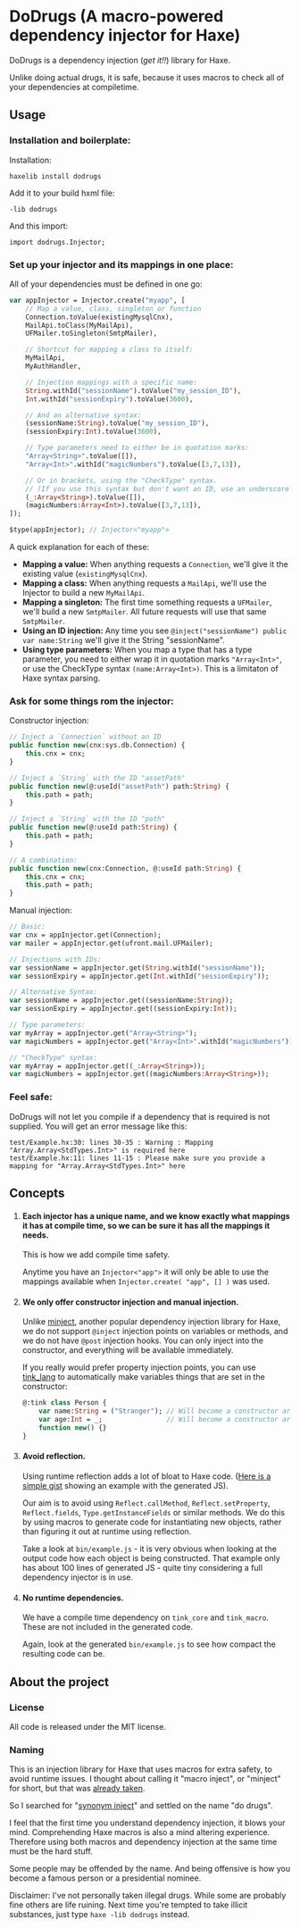 DoDrugs (A macro-powered dependency injector for Haxe)
======================================================

DoDrugs is a dependency injection (*get it!!*) library for Haxe.

Unlike doing actual drugs, it is safe, because it uses macros to check all of your dependencies at compiletime.

## Usage

### Installation and boilerplate:

Installation:

	haxelib install dodrugs

Add it to your build hxml file:

	-lib dodrugs

And this import:

	import dodrugs.Injector;

### Set up your injector and its mappings in one place:

All of your dependencies must be defined in one go:

```haxe
var appInjector = Injector.create("myapp", [
	// Map a value, class, singleton or function
	Connection.toValue(existingMysqlCnx),
	MailApi.toClass(MyMailApi),
	UFMailer.toSingleton(SmtpMailer),

	// Shortcut for mapping a class to itself:
	MyMailApi,
	MyAuthHandler,

	// Injection mappings with a specific name:
	String.withId("sessionName").toValue("my_session_ID"),
	Int.withId("sessionExpiry").toValue(3600),

	// And an alternative syntax:
	(sessionName:String).toValue("my_session_ID"),
	(sessionExpiry:Int).toValue(3600),

	// Type parameters need to either be in quotation marks:
	"Array<String>".toValue([]),
	"Array<Int>".withId("magicNumbers").toValue([3,7,13]),

	// Or in brackets, using the "CheckType" syntax.
	// (If you use this syntax but don't want an ID, use an underscore "_")
	(_:Array<String>).toValue([]),
	(magicNumbers:Array<Int>).toValue([3,7,13]),
]);

$type(appInjector); // Injector<"myapp">
```

A quick explanation for each of these:

- __Mapping a value:__ When anything requests a `Connection`, we'll give it the existing value (`existingMysqlCnx`).
- __Mapping a class:__ When anything requests a `MailApi`, we'll use the Injector to build a new `MyMailApi`.
- __Mapping a singleton:__ The first time something requests a `UFMailer`, we'll build a new `SmtpMailer`. All future requests will use that same `SmtpMailer`.
- __Using an ID injection:__ Any time you see `@inject("sessionName") public var name:String` we'll give it the String "sessionName".
- __Using type parameters:__ When you map a type that has a type parameter, you need to either wrap it in quotation marks `"Array<Int>"`, or use the CheckType syntax `(name:Array<Int>)`. This is a limitaton of Haxe syntax parsing.

### Ask for some things rom the injector:

Constructor injection:

```haxe
// Inject a `Connection` without an ID
public function new(cnx:sys.db.Connection) {
	this.cnx = cnx;
}

// Inject a `String` with the ID "assetPath"
public function new(@:useId("assetPath") path:String) {
	this.path = path;
}

// Inject a `String` with the ID "path"
public function new(@:useId path:String) {
	this.path = path;
}

// A combination:
public function new(cnx:Connection, @:useId path:String) {
	this.cnx = cnx;
	this.path = path;
}
```

Manual injection:

```haxe
// Basic:
var cnx = appInjector.get(Connection);
var mailer = appInjector.get(ufront.mail.UFMailer);

// Injections with IDs:
var sessionName = appInjector.get(String.withId("sessionName"));
var sessionExpiry = appInjector.get(Int.withId("sessionExpiry"));

// Alternative Syntax:
var sessionName = appInjector.get((sessionName:String));
var sessionExpiry = appInjector.get((sessionExpiry:Int));

// Type parameters:
var myArray = appInjector.get("Array<String>");
var magicNumbers = appInjector.get("Array<Int>".withId("magicNumbers"));

// "CheckType" syntax:
var myArray = appInjector.get((_:Array<String>));
var magicNumbers = appInjector.get((magicNumbers:Array<String>));
```

### Feel safe:

DoDrugs will not let you compile if a dependency that is required is not supplied.
You will get an error message like this:

	test/Example.hx:30: lines 30-35 : Warning : Mapping "Array.Array<StdTypes.Int>" is required here
	test/Example.hx:11: lines 11-15 : Please make sure you provide a mapping for "Array.Array<StdTypes.Int>" here

## Concepts

 1. #### Each injector has a unique name, and we know exactly what mappings it has at compile time, so we can be sure it has all the mappings it needs.

	This is how we add compile time safety.

	Anytime you have an `Injector<"app">` it will only be able to use the mappings available when `Injector.create( "app", [] )` was used.

 2. #### We only offer constructor injection and manual injection.

 	Unlike [minject](https://github.com/massiveinteractive/minject/), another popular dependency injection library for Haxe, we do not support `@inject` injection points on variables or methods, and we do not have `@post` injection hooks.  You can only inject into the constructor, and everything will be available immediately.

	If you really would prefer property injection points, you can use [tink_lang](https://haxetink.github.io/tink_lang/#/declaration-sugar/property-declaration?id=direct-initialization) to automatically make variables things that are set in the constructor:

	```haxe
	@:tink class Person {
		var name:String = ("Stranger"); // Will become a constructor argument, default value is "Stranger".
		var age:Int = _;                // Will become a constructor argument, with no default value.
		function new() {}
	}
	```

 3. #### Avoid reflection.

	Using runtime reflection adds a lot of bloat to Haxe code. ([Here is a simple gist](https://gist.github.com/jasononeil/bf5da8e176e595f476720ffffa6816b9) showing an example with the generated JS).

	Our aim is to avoid using `Reflect.callMethod`, `Reflect.setProperty`, `Reflect.fields`, `Type.getInstanceFields` or similar methods. We do this by using macros to generate code for instantiating new objects, rather than figuring it out at runtime using reflection.

	Take a look at `bin/example.js` - it is very obvious when looking at the output code how each object is being constructed.
	That example only has about 100 lines of generated JS - quite tiny considering a full dependency injector is in use.

 4. #### No runtime dependencies.

	We have a compile time dependency on `tink_core` and `tink_macro`.
	These are not included in the generated code.

	Again, look at the generated `bin/example.js` to see how compact the resulting code can be.

## About the project

### License

All code is released under the MIT license.

### Naming

This is an injection library for Haxe that uses macros for extra safety, to avoid runtime issues. I thought about calling it "macro inject", or "minject" for short, but that was [already taken](https://github.com/massiveinteractive/minject/).

So I searched for "[synonym inject](https://duckduckgo.com/?q=synonym+inject&ia=thesaurus)" and settled on the name "do drugs".

I feel that the first time you understand dependency injection, it blows your mind. Comprehending Haxe macros is also a mind altering experience. Therefore using both macros and dependency injection at the same time must be the hard stuff.

Some people may be offended by the name. And being offensive is how you become a famous person or a presidential nominee.

Disclaimer: I've not personally taken illegal drugs. While some are probably fine others are life ruining. Next time you're tempted to take illicit substances, just type `haxe -lib dodrugs` instead.
